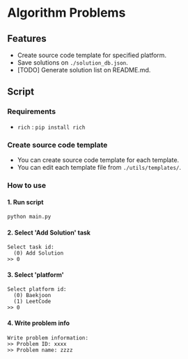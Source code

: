 # Algorithm Problems

## Features

- Create source code template for specified platform.
- Save solutions on `./solution_db.json`.
- [TODO] Generate solution list on README.md.

## Script

### Requirements

- `rich` : `pip install rich`

### Create source code template

- You can create source code template for each template.
- You can edit each template file from `./utils/templates/`.

### How to use

#### 1. Run script

```bash
python main.py
```

#### 2. Select 'Add Solution' task

```text
Select task id:
  (0) Add Solution
>> 0
```

#### 3. Select 'platform'

```text
Select platform id:
  (0) Baekjoon
  (1) LeetCode
>> 0
```

#### 4. Write problem info

```text
Write problem information:
>> Problem ID: xxxx
>> Problem name: zzzz
```
